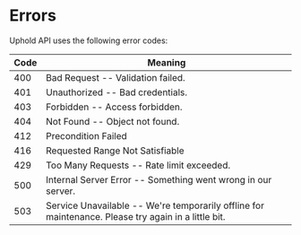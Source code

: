 # Errors
Uphold API uses the following error codes:

Code | Meaning
---- | ---------------------------------------------------------------------------------------------------
400  | Bad Request -- Validation failed.
401  | Unauthorized -- Bad credentials.
403  | Forbidden -- Access forbidden.
404  | Not Found -- Object not found.
412  | Precondition Failed
416  | Requested Range Not Satisfiable
429  | Too Many Requests -- Rate limit exceeded.
500  | Internal Server Error -- Something went wrong in our server.
503  | Service Unavailable -- We're temporarily offline for maintenance. Please try again in a little bit.
